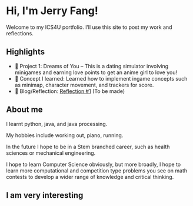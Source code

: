# Hi, I'm Jerry Fang!
Welcome to my ICS4U portfolio. I’ll use this site to post my work and reflections.

## Highlights
- 🔧 Project 1: Dreams of You – This is a dating simulator involving minigames and earning love points to get an anime girl to love you!
- 🧠 Concept I learned: Learned how to implement ingame concepts such as minimap, character movement, and trackers for score.
- 📝 Blog/Reflection: [Reflection #1](./posts/first_reflection.md) (To be made)

## About me
I learnt python, java, and java processing. 

My hobbies include working out, piano, running.

In the future I hope to be in a Stem branched career, such as health sciences or mechanical engineering.

I hope to learn Computer Science obviously, but more broadly, I hope to learn more computational and competition type problems you see on math contests to develop a wider range of knowledge and critical thinking.

I am very interesting
---

